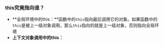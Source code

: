 ### this究竟指向谁？

- **全局环境中的this：**函数中的`this`指向最后调用它的对象。如果函数中的`this`是被上一级对象调用，那么`this`指向的就是上一级对象，否则指向全局环境
- **上下文对象调用中的this：**
